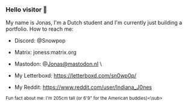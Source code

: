 ### Hello visitor 👋

My name is Jonas, I'm a Dutch student and I'm currently just building a portfolio.
How to reach me:
- Discord: @Snowpop
- Matrix: joness:matrix.org
- Mastodon: @Jonas@mastodon.nl
\


- My Letterboxd: https://letterboxd.com/sn0wp0p/

- My Reddit: https://www.reddit.com/user/Indiana_J0nes

<sub>Fun fact about me: I'm 205cm tall (or 6'9" for the American buddies)<\sub>
